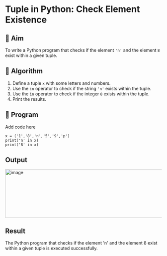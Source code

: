 # Tuple in Python: Check Element Existence

## 🎯 Aim
To write a Python program that checks if the element `'n'` and the element `8` exist within a given tuple.

## 🧠 Algorithm
1. Define a tuple `x` with some letters and numbers.
2. Use the `in` operator to check if the string `'n'` exists within the tuple.
3. Use the `in` operator to check if the integer `8` exists within the tuple.
4. Print the results.

## 🧾 Program
Add code here
```
x = ('1','8','n','5','9','p')
print('n' in x)
print('8' in x)
```

## Output
<img width="521" height="156" alt="image" src="https://github.com/user-attachments/assets/67b897ac-eab3-42c8-9ec6-81c85b641b0a" />

## Result
The Python program that checks if the element 'n' and the element 8 exist within a given tuple is executed successfully.

